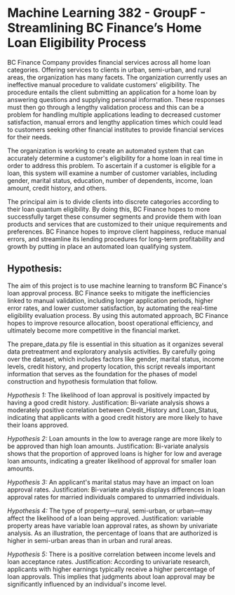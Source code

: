 # Machine Learning 382 - GroupF - Streamlining BC Finance’s Home Loan Eligibility Process

BC Finance Company provides financial services across all home loan categories. Offering services to clients in urban, semi-urban, and rural areas, the organization has many facets. The organization currently uses an ineffective manual procedure to validate customers' eligibility. The procedure entails the client submitting an application for a home loan by answering questions and supplying personal information. These responses must then go through a lengthy validation process and this can be a problem for handling multiple applications leading to decreased customer satisfaction, manual errors and lengthy application times which could lead to customers seeking other financial institutes to provide financial services for their needs.

The organization is working to create an automated system that can accurately determine a customer's eligibility for a home loan in real time in order to address this problem. To ascertain if a customer is eligible for a loan, this system will examine a number of customer variables, including gender, marital status, education, number of dependents, income, loan amount, credit history, and others.

The principal aim is to divide clients into discrete categories according to their loan quantum eligibility. By doing this, BC Finance hopes to more successfully target these consumer segments and provide them with loan products and services that are customized to their unique requirements and preferences. BC Finance hopes to improve client happiness, reduce manual errors, and streamline its lending procedures for long-term profitability and growth by putting in place an automated loan qualifying system.

## **Hypothesis:**
The aim of this project is to use machine learning to transform BC Finance's loan approval process. BC Finance seeks to mitigate the inefficiencies linked to manual validation, including longer application periods, higher error rates, and lower customer satisfaction, by automating the real-time eligibility evaluation process. By using this automated approach, BC Finance hopes to improve resource allocation, boost operational efficiency, and ultimately become more competitive in the financial market.

The prepare_data.py file is essential in this situation as it organizes several data pretreatment and exploratory analysis activities. By carefully going over the dataset, which includes factors like gender, marital status, income levels, credit history, and property location, this script reveals important information that serves as the foundation for the phases of model construction and hypothesis formulation that follow.

_Hypothesis 1:_ The likelihood of loan approval is positively impacted by having a good credit history. 
Justification: Bi-variate analysis shows a moderately positive correlation between Credit_History and Loan_Status, indicating
that applicants with a good credit history are more likely to have their loans approved. 

_Hypothesis 2:_ Loan amounts in the low to average range are more likely to be approved than high loan amounts. 
Justification: Bi-variate analysis shows that the proportion of approved loans is higher for low and average loan amounts, indicating a greater likelihood of approval for smaller loan amounts. 

_Hypothesis 3:_ An applicant's marital status may have an impact on loan approval rates. 
Justification: Bi-variate analysis displays differences in loan approval rates for married individuals compared to unmarried individuals.

_Hypothesis 4:_ The type of property—rural, semi-urban, or urban—may affect the likelihood of a loan being approved.
Justification: variable property areas have variable loan approval rates, as shown by univariate analysis. As an illustration, the percentage of loans that are authorized is higher in semi-urban areas than in urban and rural areas.

_Hypothesis 5:_ There is a positive correlation between income levels and loan acceptance rates.
Justification: According to univariate research, applicants with higher earnings typically receive a higher percentage of loan approvals. This implies that judgments about loan approval may be significantly influenced by an individual's income level. 
